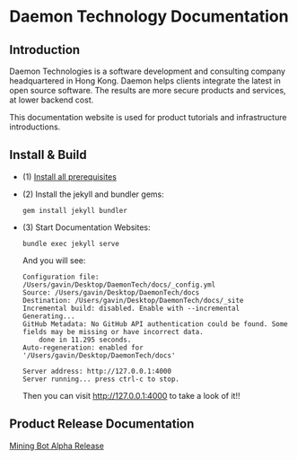 # Daemon Technology Documentation

## Introduction

Daemon Technologies is a software development and consulting company headquartered in Hong Kong. Daemon helps clients integrate the latest in open source software. The results are more secure products and services, at lower backend cost.

This documentation website is used for product tutorials and infrastructure introductions.

## Install & Build

- (1) [Install all prerequisites](https://jekyllrb.com/docs/installation/)
  
- (2) Install the jekyll and bundler gems:
  
    ```gem install jekyll bundler```
- (3) Start Documentation Websites:
  
    ```bundle exec jekyll serve```
    
    And you will see:
    ```
    Configuration file: /Users/gavin/Desktop/DaemonTech/docs/_config.yml
    Source: /Users/gavin/Desktop/DaemonTech/docs
    Destination: /Users/gavin/Desktop/DaemonTech/docs/_site
    Incremental build: disabled. Enable with --incremental
    Generating...
    GitHub Metadata: No GitHub API authentication could be found. Some fields may be missing or have incorrect data.
        done in 11.295 seconds.
    Auto-regeneration: enabled for '/Users/gavin/Desktop/DaemonTech/docs'
    
    Server address: http://127.0.0.1:4000
    Server running... press ctrl-c to stop.
    ```
  
    Then you can visit http://127.0.0.1:4000 to take a look of it!!

## Product Release Documentation

[Mining Bot Alpha Release](https://daemon-technologies.github.io/docs/Mining-Bot-Alpha-Version/)

